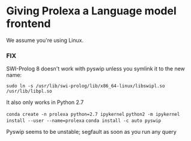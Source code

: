 # Giving Prolexa a Language model frontend

We assume you're using Linux.

### FIX

SWI-Prolog 8 doesn't work with pyswip unless you symlink it to the new name:

`sudo ln -s /usr/lib/swi-prolog/lib/x86_64-linux/libswipl.so /usr/lib/libpl.so`

It also only works in Python 2.7

`conda create -n prolexa python=2.7 ipykernel`
`python2 -m ipykernel install --user --name=prolexa`
`conda install -c auto pyswip`

Pyswip seems to be unstable; segfault as soon as you run any query
